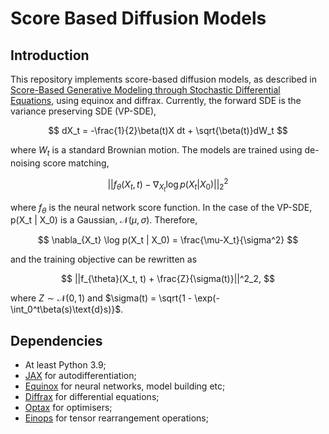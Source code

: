 # Score Based Diffusion Models

## Introduction

This repository implements score-based diffusion models, as described in [Score-Based Generative Modeling through 
Stochastic Differential Equations](https://arxiv.org/abs/2011.13456), using equinox and diffrax. Currently, the
forward SDE is the variance preserving SDE (VP-SDE), 

$$ dX_t = -\frac{1}{2}\beta(t)X dt + \sqrt{\beta(t)}dW_t $$

where $W_t$ is a standard Brownian motion. The models are trained using de-noising score matching, 

$$ ||f_{\theta}(X_t, t) - \nabla_{X_t} \log p(X_t | X_0)||^2_2 $$

where $f_{\theta}$ is the neural network score function. In the case of the VP-SDE, p(X_t | X_0) is 
a Gaussian, $\mathcal{N}(\mu, \sigma)$. Therefore, 

$$ \nabla_{X_t} \log p(X_t | X_0) = \frac{\mu-X_t}{\sigma^2} $$

and the training objective can be rewritten as

$$ ||f_{\theta}(X_t, t) + \frac{Z}{\sigma(t)}||^2_2, $$

where $Z\sim \mathcal{N}(0, 1)$ and $\sigma(t) = \sqrt{1 - \exp(-\int_0^t\beta(s)\text{d}s)}$.


## Dependencies

- At least Python 3.9;
- [JAX](https://github.com/google/jax) for autodifferentiation;
- [Equinox](https://github.com/patrick-kidger/equinox) for neural networks, model building etc;
- [Diffrax](https://github.com/patrick-kidger/diffrax) for differential equations;
- [Optax](https://github.com/deepmind/optax) for optimisers;
- [Einops](https://github.com/arogozhnikov/einops/) for tensor rearrangement operations;